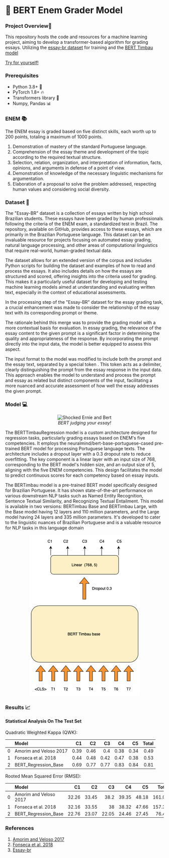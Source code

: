 # 🤖 BERT Enem Grader Model 
### Project Overview📌 

This repository hosts the code and resources for a machine learning project, aiming to develop a transformer-based algorithm for grading essays. Utilizing the [essay-br dataset](https://github.com/rafaelanchieta/essay) for training and the [BERT Timbau model](https://huggingface.co/neuralmind/bert-base-portuguese-cased)

[Try for yourself!](https://enembert.streamlit.app/)

### Prerequisites
- Python 3.8+ 🐍
- PyTorch 1.8+ 🔥
- Transformers library 🤗
- Numpy, Pandas 📊

### ENEM 📚

The ENEM essay is graded based on five distinct skills, each worth up to 200 points, totaling a maximum of 1000 points.

1) Demonstration of mastery of the standard Portuguese language.
2) Comprehension of the essay theme and development of the topic according to the required textual structure.
3) Selection, relation, organization, and interpretation of information, facts, opinions, and arguments in defense of a point of view.
4) Demonstration of knowledge of the necessary linguistic mechanisms for argumentation.
5) Elaboration of a proposal to solve the problem addressed, respecting human values and considering social diversity.

### Dataset 📓
The "Essay-BR" dataset is a collection of essays written by high school Brazilian students. These essays have been graded by human professionals following the criteria of the ENEM exam, a standardized test in Brazil. The repository, available on GitHub, provides access to these essays, which are primarily in the Brazilian Portuguese language. This dataset can be an invaluable resource for projects focusing on automated essay grading, natural language processing, and other areas of computational linguistics that require real-world, human-graded textual data.

The dataset allows for an extended version of the corpus and includes Python scripts for building the dataset and examples of how to read and process the essays. It also includes details on how the essays are structured and scored, offering insights into the criteria used for grading. This makes it a particularly useful dataset for developing and testing machine learning models aimed at understanding and evaluating written text, especially in the context of educational assessments.

In the processing step of the "Essay-BR" dataset for the essay grading task, a crucial enhancement was made to consider the relationship of the essay text with its corresponding prompt or theme.

The rationale behind this merge was to provide the grading model with a more contextual basis for evaluation. In essay grading, the relevance of the essay content to the given prompt is a significant factor in determining the quality and appropriateness of the response. By incorporating the prompt directly into the input data, the model is better equipped to assess this aspect.

The input format to the model was modified to include both the prompt and the essay text, separated by a special token <SEP>. This token acts as a delimiter, clearly distinguishing the prompt from the essay response in the input data. This approach enables the model to understand and process the prompt and essay as related but distinct components of the input, facilitating a more nuanced and accurate assessment of how well the essay addresses the given prompt.


### Model 💻
<p align="center">
  <img src="https://media.giphy.com/media/umMYB9u0rpJyE/giphy.gif" alt="Shocked Ernie and Bert">
  <br>
  <em>BERT judging your essay!</em>
</p>

The BERTTimbauRegression model is a custom architecture designed for regression tasks, particularly grading essays based on ENEM's five competencies. It employs the neuralmind/bert-base-portuguese-cased pre-trained BERT model for processing Portuguese language texts. The architecture includes a dropout layer with a 0.3 dropout rate to reduce overfitting. The key component is a linear layer with an input size of 768, corresponding to the BERT model's hidden size, and an output size of 5, aligning with the five ENEM competencies. This design facilitates the model to predict continuous scores for each competency based on essay inputs.

The BERTimbau model is a pre-trained BERT model specifically designed for Brazilian Portuguese. It has shown state-of-the-art performance on various downstream NLP tasks such as Named Entity Recognition, Sentence Textual Similarity, and Recognizing Textual Entailment. This model is available in two versions: BERTimbau Base and BERTimbau Large, with the Base model having 12 layers and 110 million parameters, and the Large model having 24 layers and 335 million parameters. It's developed to cater to the linguistic nuances of Brazilian Portuguese and is a valuable resource for NLP tasks in this language domain​

<p align="center">
  <img src="model.png" alt="Model acrchitecture schema">
</p>

### Results 📈 

#### Statistical Analysis On The Test Set
Quadratic Weighted Kappa (QWK):

|    | Model                  |   C1 |   C2 |   C3 |   C4 |   C5 |   Total |
|---:|:-----------------------|-----:|-----:|-----:|-----:|-----:|--------:|
|  0 | Amorim and Veloso 2017 | 0.39 | 0.46 | 0.4  | 0.38 | 0.34 |    0.49 |
|  1 | Fonseca et al. 2018    | 0.44 | 0.48 | 0.42 | 0.47 | 0.38 |    0.53 |
|  2 | BERT_Regression_Base   |  0.69|  0.77|  0.77|  0.83| 0.84 |    0.81 |

Rooted Mean Squared Error (RMSE):

|    | Model                  |   C1 |   C2 |   C3 |   C4 |   C5 |   Total |
|---:|:-----------------------|-----:|-----:|-----:|-----:|-----:|--------:|
|  0 | Amorim and Veloso 2017 | 32.26 | 33.45 | 38.2 | 39.35 | 48.18 |  161.09 |
|  1 | Fonseca et al. 2018    | 32.16 | 33.55 | 38   | 38.32 | 47.66 |  157.33 |
|  2 | BERT_Regression_Base   | 22.76 | 23.07 | 22.05| 24.46 | 27.45 |  76.45  |

### References
1.  [Amorim and Veloso 2017](https://aclanthology.org/E17-4010/)
2.  [Fonseca et al. 2018](https://www.researchgate.net/publication/327223514_Automatically_Grading_Brazilian_Student_Essays_13th_International_Conference_PROPOR_2018_Canela_Brazil_September_24-26_2018_Proceedings)
3.  [Essay-br](https://arxiv.org/pdf/2105.09081)


